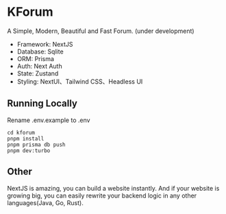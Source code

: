 # KForum

A Simple, Modern, Beautiful and Fast Forum. (under development)

* Framework: NextJS
* Database: Sqlite
* ORM: Prisma
* Auth: Next Auth
* State: Zustand
* Styling: NextUI、Tailwind CSS、Headless UI

## Running Locally

Rename .env.example to .env

```shell
cd kforum
pnpm install
pnpm prisma db push
pnpm dev:turbo
```

## Other

NextJS is amazing, you can build a website instantly. And if your website is growing big, you can easily rewrite your backend logic in any other languages(Java, Go, Rust).
